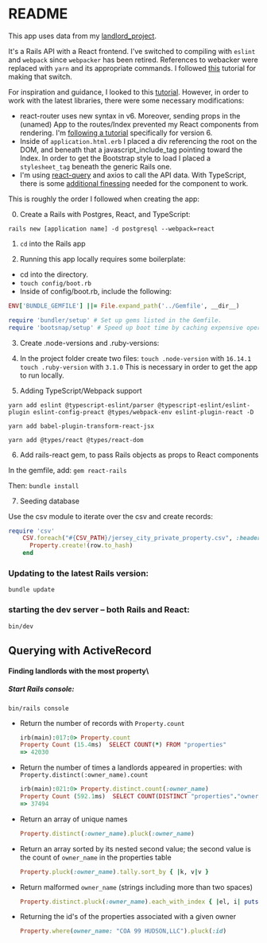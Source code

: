 # README

This app uses data from my [landlord_project](https://github.com/kylemichaelreaves/landlord_data).

It's a Rails API with a React frontend. I've switched to compiling with `eslint` and `webpack` since `webpacker` has been retired. References to webacker were replaced with `yarn` and its appropriate commands. I followed [this](https://github.com/rails/jsbundling-rails/blob/main/docs/switch_from_webpacker.md) tutorial for making that switch.

For inspiration and guidance, I looked to this [tutorial](https://www.digitalocean.com/community/tutorials/how-to-set-up-a-ruby-on-rails-project-with-a-react-frontend). However, in order to work with the latest libraries, there were some necessary modifications:

- react-router uses new syntax in v6. Moreover, sending props in the (unamed) App to the routes/Index prevented my React components from rendering. I'm [following a tutorial](https://reactrouter.com/docs/en/v6/getting-started/tutorial) specifically for version 6.
- Inside of `application.html.erb` I placed a div referencing the root on the DOM, and beneath that a javascript_include_tag pointing toward the Index. In order to get the Bootstrap style to load I placed a `stylesheet_tag` beneath the generic Rails one. 
- I'm using [react-query](https://react-query.tanstack.com/) and axios to call the API data. With TypeScript, there is some [additional finessing](https://tkdodo.eu/blog/react-query-and-type-script) needed for the component to work. 

This is roughly the order I followed when creating the app:

0. Create a Rails with Postgres, React, and TypeScript:

```
rails new [application name] -d postgresql --webpack=react
```

1. `cd` into the Rails app

2. Running this app locally requires some boilerplate:

- cd into the directory.
- `touch config/boot.rb`
- Inside of config/boot.rb, include the following:

```ruby
ENV['BUNDLE_GEMFILE'] ||= File.expand_path('../Gemfile', __dir__)

require 'bundler/setup' # Set up gems listed in the Gemfile.
require 'bootsnap/setup' # Speed up boot time by caching expensive operations.
```

3. Create .node-versions and .ruby-versions:

4. In the project folder create two files:
   `touch .node-version` with `16.14.1`
   `touch .ruby-version` with `3.1.0`
   This is necessary in order to get the app to run locally.

5. Adding TypeScript/Webpack support

```
yarn add eslint @typescript-eslint/parser @typescript-eslint/eslint-plugin eslint-config-preact @types/webpack-env eslint-plugin-react -D
```

```
yarn add babel-plugin-transform-react-jsx
```

```
yarn add @types/react @types/react-dom
```

6. Add rails-react gem, to pass Rails objects as props to React components

In the gemfile, add: `gem react-rails`

Then: `bundle install`

7. Seeding database

Use the csv module to iterate over the csv and create records:

```ruby
require 'csv'
    CSV.foreach("#{CSV_PATH}/jersey_city_private_property.csv", :headers => true) do |row|
      Property.create!(row.to_hash)
    end
```

### Updating to the latest Rails version:

```
bundle update
```

### starting the dev server – both Rails and React:

```
bin/dev
```

## Querying with ActiveRecord

#### Finding landlords with the most property\

##### Start Rails console:

```
bin/rails console
```

- Return the number of records with `Property.count`
  ```ruby
  irb(main):017:0> Property.count
  Property Count (15.4ms)  SELECT COUNT(*) FROM "properties"
  => 42030
  ```
- Return the number of times a landlords appeared in properties: with `Property.distinct(:owner_name).count`
  ```ruby
  irb(main):021:0> Property.distinct.count(:owner_name)
  Property Count (592.1ms)  SELECT COUNT(DISTINCT "properties"."owner_name") FROM "properties"
  => 37494
  ```
- Return an array of unique names
  ```ruby
  Property.distinct(:owner_name).pluck(:owner_name)
  ```
- Return an array sorted by its nested second value; the second value is the count of `owner_name` in the properties table
  ```ruby
  Property.pluck(:owner_name).tally.sort_by { |k, v|v }
  ```
- Return malformed `owner_name` (strings including more than two spaces)

  ```ruby
  Property.distinct.pluck(:owner_name).each_with_index { |el, i| puts el, i if el.match?(/\s+{2}/) }
  ```

- Returning the id's of the properties associated with a given owner
  ```ruby
  Property.where(owner_name: "COA 99 HUDSON,LLC").pluck(:id)
  ```
